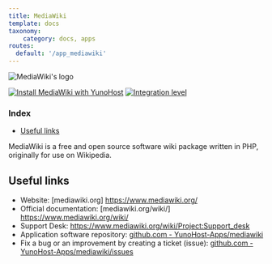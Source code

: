```yaml
---
title: MediaWiki
template: docs
taxonomy:
    category: docs, apps
routes:
  default: '/app_mediawiki'
---
```


![MediaWiki's logo](image://mediawiki_logo.svg?resize=,80)

[![Install MediaWiki with YunoHost](https://install-app.yunohost.org/install-with-yunohost.png)](https://install-app.yunohost.org/?app=mediawiki) [![Integration level](https://dash.yunohost.org/integration/mediawiki.svg)](https://dash.yunohost.org/appci/app/mediawiki)

### Index

- [Useful links](#useful-links)

MediaWiki is a free and open source software wiki package written in PHP, originally for use on Wikipedia.

## Useful links

+ Website: [mediawiki.org] https://www.mediawiki.org/  
+ Official documentation: [mediawiki.org/wiki/] https://www.mediawiki.org/wiki/
+ Support Desk: https://www.mediawiki.org/wiki/Project:Support_desk
+ Application software repository: [github.com - YunoHost-Apps/mediawiki](https://github.com/YunoHost-Apps/mattermost_ynh)
+ Fix a bug or an improvement by creating a ticket (issue): [github.com - YunoHost-Apps/mediawiki/issues](https://github.com/YunoHost-Apps/mediawiki_ynh/issues)
